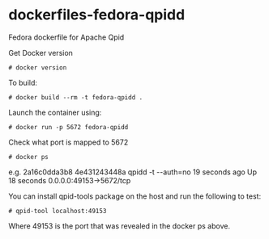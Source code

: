 
dockerfiles-fedora-qpidd
========================

Fedora dockerfile for Apache Qpid

Get Docker version

    # docker version

To build:

    # docker build --rm -t fedora-qpidd .

Launch the container using:

    # docker run -p 5672 fedora-qpidd

Check what port is mapped to 5672 

    # docker ps

e.g. 2a16c0dda3b8 4e431243448a qpidd -t --auth=no 19 seconds ago Up 18 seconds 0.0.0.0:49153->5672/tcp

You can install qpid-tools package on the host and run the following to test:

    # qpid-tool localhost:49153

Where 49153 is the port that was revealed in the docker ps above.
